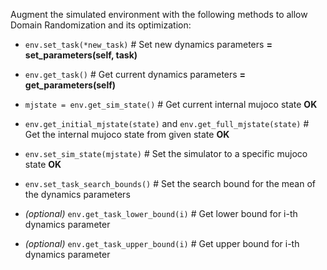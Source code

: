 Augment the simulated environment with the following methods to allow Domain Randomization and its optimization:
- `env.set_task(*new_task)` # Set new dynamics parameters **= set_parameters(self, task)**
- `env.get_task()` # Get current dynamics parameters **= get_parameters(self)**
- `mjstate = env.get_sim_state()` # Get current internal mujoco state **OK**
- `env.get_initial_mjstate(state)` and `env.get_full_mjstate(state)` # Get the internal mujoco state from given state **OK**
- `env.set_sim_state(mjstate)` # Set the simulator to a specific mujoco state **OK**

- `env.set_task_search_bounds()` # Set the search bound for the mean of the dynamics parameters
- _(optional)_ `env.get_task_lower_bound(i)` # Get lower bound for i-th dynamics parameter
- _(optional)_ `env.get_task_upper_bound(i)` # Get upper bound for i-th dynamics parameter